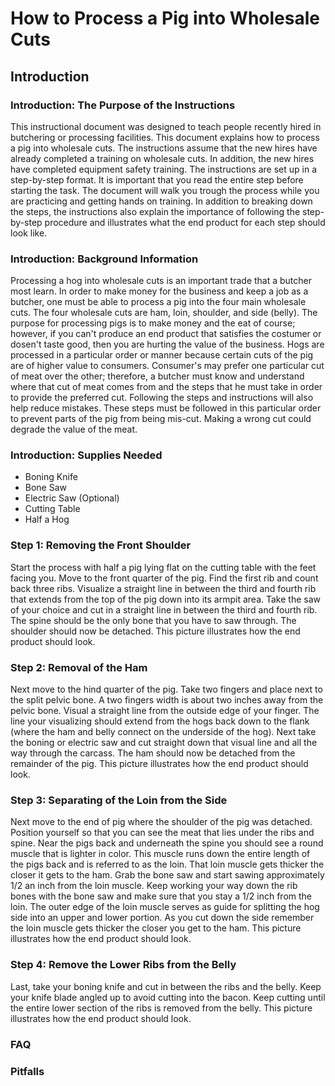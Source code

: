 # How to Process a Pig into Wholesale Cuts

## Introduction

### Introduction: The Purpose of the Instructions

This instructional document was designed to teach people recently hired in butchering or processing facilities. This document explains how to process a pig into wholesale cuts. The instructions assume that the new hires have already completed a training on wholesale cuts. In addition, the new hires have completed equipment safety training. The instructions are set up in a step-by-step format. It is important that you read the entire step before starting the task. The document will walk you trough the process while you are practicing and getting hands on training. In addition to breaking down the steps, the instructions also explain the importance of following the step-by-step procedure and illustrates what the end product for each step should look like.

### Introduction: Background Information

Processing a hog into wholesale cuts is an important trade that a butcher most learn. In order to make money for the business and keep a job as a butcher, one must be able to process a pig into the four main wholesale cuts. The four wholesale cuts are ham, loin, shoulder, and side (belly). The purpose for processing pigs is to make money and the eat of course; however, if you can't produce an end product that satisfies the costumer or dosen't taste good, then you are hurting the value of the business. Hogs are processed in a particular order or manner because certain cuts of the pig are of higher value to consumers. Consumer's may prefer one particular cut of meat over the other; therefore, a butcher must know and understand where that cut of meat comes from and the steps that he must take in order to provide the preferred cut. Following the steps and instructions will also help reduce mistakes. These steps must be followed in this particular order to prevent parts of the pig from being mis-cut. Making a wrong cut could degrade the value of the meat.

### Introduction: Supplies Needed

- Boning Knife
- Bone Saw
- Electric Saw (Optional)
- Cutting Table
- Half a Hog

### Step 1: Removing the Front Shoulder

Start the process with half a pig lying flat on the cutting table with the feet facing you. Move to the front quarter of the pig. Find the first rib and count back three ribs. Visualize a straight line in between the third and fourth rib that extends from the top of the pig down into its armpit area. Take the saw of your choice and cut in a straight line in between the third and fourth rib. The spine should be the only bone that you have to saw through. The shoulder should now be detached. This picture illustrates how the end product should look. 

### Step 2: Removal of the Ham

Next move to the hind quarter of the pig. Take two fingers and place next to the split pelvic bone. A two fingers width is about two inches away from the pelvic bone. Visual a straight line from the outside edge of your finger. The line your visualizing should extend from the hogs back down to the flank (where the ham and belly connect on the underside of the hog). Next take the boning or electric saw and cut straight down that visual line and all the way through the carcass. The ham should now be detached from the remainder of the pig. This picture illustrates how the end product should look.

### Step 3: Separating of the Loin from the Side

Next move to the end of pig where the shoulder of the pig was detached. Position yourself so that you can see the meat that lies under the ribs and spine. Near the pigs back and underneath the spine you should see a round muscle that is lighter in color. This muscle runs down the entire length of the pigs back and is referred to as the loin. That loin muscle gets thicker the closer it gets to the ham. Grab the bone saw and start sawing approximately 1/2 an inch from the loin muscle. Keep working your way down the rib bones with the bone saw and make sure that you stay a 1/2 inch from the loin. The outer edge of the loin muscle serves as guide for splitting the hog side into an upper and lower portion. As you cut down the side remember the loin muscle gets thicker the closer you get to the ham. This picture illustrates how the end product should look.

### Step 4: Remove the Lower Ribs from the Belly

Last, take your boning knife and cut in between the ribs and the belly. Keep your knife blade angled up to avoid cutting into the bacon. Keep cutting until the entire lower section of the ribs is removed from the belly. This picture illustrates how the end product should look.

### FAQ

### Pitfalls







